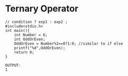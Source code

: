 # Ternary Operator

```
// condition ? exp1 : exp2 ;
#include<stdio.h>
int main(){
	int Number = 6;
	int OddOrEven;
	OddOrEven = Number%2==0?1:0; //similar to if else
	printf("%d",OddOrEven);
	return 0;
}
```

```
OUTPUT:
1
```
